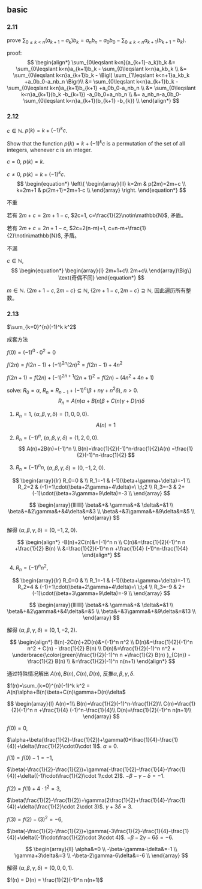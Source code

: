 ## basic

### 2.11
prove $\sum_{0\leqslant k<n}(a_{k+1}-a_k)b_k = a_nb_n-a_0b_0-\sum_{0\leqslant k<n}a_{k+1}(b_{k+1}-b_k)$. 

proof:
$$
\begin{align*}
    \sum_{0\leqslant k<n}(a_{k+1}-a_k)b_k 
    &= \sum_{0\leqslant k<n}a_{k+1}b_k -
    \sum_{0\leqslant k<n}a_kb_k \\
    &= \sum_{0\leqslant k<n}a_{k+1}b_k -
    \Bigl(
    \sum_{1\leqslant k<n+1}a_kb_k +a_0b_0-a_nb_n
    \Bigr)\\
    &= \sum_{0\leqslant k<n}a_{k+1}b_k -
    \sum_{0\leqslant k<n}a_{k+1}b_{k+1} +a_0b_0-a_nb_n \\
    &= \sum_{0\leqslant k<n}a_{k+1}(b_k -b_{k+1}) -a_0b_0+a_nb_n \\
    &= a_nb_n-a_0b_0-\sum_{0\leqslant k<n}a_{k+1}(b_{k+1} -b_{k}) \\
\end{align*}
$$

### 2.12
$c\in\mathbb{N}$. $p(k)=k+(-1)^k c$.

Show that the function $p(k) = k + (−1)^kc$ is a permutation of the set of
all integers, whenever c is an integer.

$c=0$, $p(k)=k$.

$c\neq 0$, $p(k)=k+(-1)^k c$.
$$
    \begin{equation*}
        \left\{
            \begin{array}{ll}
                k=2m & p(2m)=2m+c \\
                k=2m+1 & p(2m+1)=2m+1-c \\
            \end{array}
        \right.
    \end{equation*}
$$

不重

若有 $2m+c=2m+1-c$, $2c=1, c=\frac{1}{2}\notin\mathbb{N}$, 矛盾。

若有 $2m+c=2n+1-c$, $2c=2(n-m)+1, c=n-m+\frac{1}{2}\notin\mathbb{N}$, 矛盾。

不漏

$c\in\mathbb{N}$, 
$$
    \begin{equation*}
        \begin{array}{l}
            2m+1+c\\
            2m+c\\
        \end{array}\Big\}
        \text{奇偶不同}
    \end{equation*}
$$

$m\in\mathbb{N}$.
$\{2m+1-c, 2m-c\}\subseteq \mathbb{N}$,
$\{2m+1-c, 2m-c\}\supseteq \mathbb{N}$,
因此遍历所有整数。

### 2.13
$\sum_{k=0}^{n}(-1)^k k^2$

成套方法

$f(0)=(-1)^0\cdot 0^2 = 0$

$f(2n)=f(2n-1)+(-1)^{2n}(2n)^2=f(2n-1)+4n^2$

$f(2n+1)=f(2n)+(-1)^{2n+1}(2n+1)^2=f(2n)-(4n^2+4n+1)$


solve:
$R_0=\alpha$, $R_n=R_{n-1}+(-1)^n (\beta+n\gamma+n^2\delta)$, $n>0$.
$$
R_n = A(n)\alpha+B(n)\beta+C(n)\gamma+D(n)\delta
$$

1. $R_n=1$,  $(\alpha,\beta,\gamma,\delta)=(1,0,0,0)$.
$$A(n)=1$$

2. $R_n=(-1)^n$,  $(\alpha,\beta,\gamma,\delta)=(1,2,0,0)$.
$$
    A(n)+2B(n)=(-1)^n \\
    B(n)=\frac{1}{2}(-1)^n-\frac{1}{2}A(n)
    =\frac{1}{2}(-1)^n-\frac{1}{2}
$$

3. $R_n=(-1)^n n$,  $(\alpha,\beta,\gamma,\delta)=(0,-1,2,0)$.

$$
    \begin{array}{lr}
        R_0=0  & \\
        R_1=-1 & (-1)(\beta+\gamma+\delta)=-1 \\
        R_2=2  & (-1)+1\cdot(\beta+2\gamma+4\delta)=\ \;\;2 \\
        R_3=-3 & 2+(-1)\cdot(\beta+3\gamma+9\delta)=-3 \\
    \end{array}
$$

$$
    \begin{array}{lllllll}
        \beta&+& \gamma&+& \delta&=&1 \\
        \beta&+&2\gamma&+&4\delta&=&3 \\
        \beta&+&3\gamma&+&9\delta&=&5 \\
    \end{array}
$$

解得 $(\alpha,\beta,\gamma,\delta)=(0,-1,2,0)$.

$$
    \begin{align*}
        -B(n)+2C(n)&=(-1)^n n \\
        C(n)&=\frac{1}{2}(-1)^n n +\frac{1}{2} B(n) \\
        &=\frac{1}{2}(-1)^n n +\frac{1}{4} (-1)^n-\frac{1}{4}
    \end{align*}
$$


4. $R_n=(-1)^n n^2$,

$$
    \begin{array}{lr}
        R_0=0  & \\
        R_1=-1 & (-1)(\beta+\gamma+\delta)=-1 \\
        R_2=4  & (-1)+1\cdot(\beta+2\gamma+4\delta)=\ \;\;4 \\
        R_3=-9 & 2+(-1)\cdot(\beta+3\gamma+9\delta)=-9 \\
    \end{array}
$$

$$
    \begin{array}{lllllll}
        \beta&+& \gamma&+& \delta&=&1 \\
        \beta&+&2\gamma&+&4\delta&=&5 \\
        \beta&+&3\gamma&+&9\delta&=&13 \\
    \end{array}
$$

解得 $(\alpha,\beta,\gamma,\delta)=(0,1,-2,2)$.

$$
    \begin{align*}
        B(n)-2C(n)+2D(n)&=(-1)^n n^2 \\
        D(n)&=\frac{1}{2}(-1)^n n^2 + C(n) - \frac{1}{2} B(n) \\
        D(n)&=\frac{1}{2}(-1)^n n^2 + 
        \underbrace{\color{green}\frac{1}{2}(-1)^n n +\frac{1}{2} B(n) }_{C(n)}
         - \frac{1}{2} B(n) \\
        &=\frac{1}{2}(-1)^n n(n+1)
    \end{align*}
$$

通过特殊情况解出 $A(n), B(n), C(n), D(n)$, 反推$\alpha,\beta,\gamma,\delta$.

$f(n)=\sum_{k=0}^{n}(-1)^k k^2 = A(n)\alpha+B(n)\beta+C(n)\gamma+D(n)\delta$

$$
\begin{array}{l}
    A(n)=1\\    
    B(n)=\frac{1}{2}(-1)^n-\frac{1}{2}\\
    C(n)=\frac{1}{2}(-1)^n n +\frac{1}{4} (-1)^n-\frac{1}{4}\\
    D(n)=\frac{1}{2}(-1)^n n(n+1)\\
\end{array}
$$

$f(0)=0$,   

$\alpha+\beta(\frac{1}{2}-\frac{1}{2})+\gamma(0+\frac{1}{4}-\frac{1}{4})+\delta(\frac{1}{2}\cdot0\cdot 1)$. 
$\alpha=0$.

$f(1)=f(0)-1=-1$,   

$\beta(-\frac{1}{2}-\frac{1}{2})+\gamma(-\frac{1}{2}-\frac{1}{4}-\frac{1}{4})+\delta((-1)\cdot\frac{1}{2}\cdot 1\cdot 2)$. 
$-\beta-\gamma-\delta=-1$.

$f(2)=f(1)+4\cdot 1^2=3$,   

$\beta(\frac{1}{2}-\frac{1}{2})+\gamma(2\frac{1}{2}+\frac{1}{4}-\frac{1}{4})+\delta(\frac{1}{2}\cdot 2\cdot 3)$.
$\gamma+3\delta=3$.

$f(3)=f(2)-(3)^2=-6$,   

$\beta(-\frac{1}{2}-\frac{1}{2})+\gamma(-3\frac{1}{2}-\frac{1}{4}-\frac{1}{4})+\delta((-1)\cdot\frac{1}{2}\cdot 3\cdot 4)$. 
$-\beta-2\gamma-6\delta=-6$.

$$
    \begin{array}{ll}
        \alpha&=0 \\
        -\beta-\gamma-\delta&=-1 \\
        \gamma+3\delta&=3 \\
        -\beta-2\gamma-6\delta&=-6 \\
    \end{array}
$$

解得 $(\alpha,\beta,\gamma,\delta)=(0,0,0,1)$.

$f(n) = D(n) = \frac{1}{2}(-1)^n n(n+1)$


